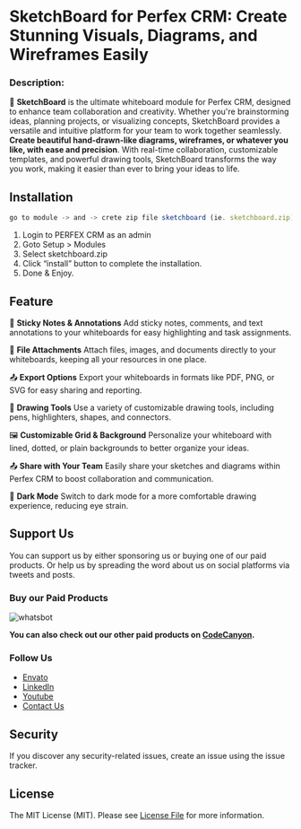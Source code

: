 # SketchBoard for Perfex CRM: Create Stunning Visuals, Diagrams, and Wireframes Easily

### **Description:**

🎨 **SketchBoard** is the ultimate whiteboard module for Perfex CRM, designed to enhance team collaboration and creativity. Whether you're brainstorming ideas, planning projects, or visualizing concepts, SketchBoard provides a versatile and intuitive platform for your team to work together seamlessly. **Create beautiful hand-drawn-like diagrams, wireframes, or whatever you like, with ease and precision**. With real-time collaboration, customizable templates, and powerful drawing tools, SketchBoard transforms the way you work, making it easier than ever to bring your ideas to life.


## Installation

```javascript
go to module -> and -> crete zip file sketchboard (ie. sketchboard.zip)
```

1. Login to PERFEX CRM as an admin
2. Goto Setup > Modules
3. Select sketchboard.zip
4. Click “install” button to complete the installation.
5. Done & Enjoy.


## Feature

📝 **Sticky Notes & Annotations**
Add sticky notes, comments, and text annotations to your whiteboards for easy highlighting and task assignments.

📎 **File Attachments**
Attach files, images, and documents directly to your whiteboards, keeping all your resources in one place.

📤 **Export Options**
Export your whiteboards in formats like PDF, PNG, or SVG for easy sharing and reporting.

🎨 **Drawing Tools**
Use a variety of customizable drawing tools, including pens, highlighters, shapes, and connectors.

🖼️ **Customizable Grid & Background**
Personalize your whiteboard with lined, dotted, or plain backgrounds to better organize your ideas.

📤 **Share with Your Team**
Easily share your sketches and diagrams within Perfex CRM to boost collaboration and communication.

🌙 **Dark Mode**
Switch to dark mode for a more comfortable drawing experience, reducing eye strain.


## Support Us

You can support us by either sponsoring us or buying one of our paid products. Or help us by spreading the word about us on social platforms via tweets and posts.

### Buy our Paid Products

![whatsbot](https://docs.corbitaltech.dev/products/images/whatsbot_perfex.png)

**You can also check out our other paid products on [CodeCanyon](https://codecanyon.net/user/corbitaltech).**

### Follow Us
- [Envato](https://codecanyon.net/user/corbitaltech/follow)
- [LinkedIn](https://in.linkedin.com/company/corbitaltechnologies)
- [Youtube](https://www.youtube.com/@corbitaltechnologies)
- [Contact Us](https://support.corbitaltech.dev)

## Security

If you discover any security-related issues, create an issue using the issue tracker.


## License

The MIT License (MIT). Please see [License File](https://github.com/CorbitalTechnologies/sketchboard/blob/master/LICENSE) for more information.

